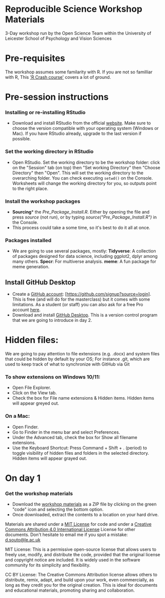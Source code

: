 # Reproducible Science Workshop Materials 
3-Day workshop run by the Open Science Team within the University of Leicester School of Psychology and Vision Sciences

# Pre-requisites
The workshop assumes some familarity with R. 
If you are not so familliar with R, This ['R Crash course'](https://billpetti.github.io/Crash_course_in_R/) covers a lot of ground.

# Pre-session instructions
### Installing or re-installing RStudio 
* Download and install RStudio from the official [website](https://posit.co/download/rstudio-desktop/). Make sure to choose the version compatible with your operating system (Windows or Mac). If you have RStudio already, upgrade to the last version if possible.

### Set the working directory in RStudio
* Open RStudio. Set the working directory to be the workshop folder: click on the "Session" tab (on top) then "Set working Directory" then "Choose Directory" then "Open". This will set the working directory to the overarching folder. You can check executing `setwd()` on the Console. Worksheets will change the working directory for you, so outputs point to the right place.
  
### Install the workshop packages
* **Sourcing*** the *Pre_Package_Install.R*. Either by opening the file and press *source* (not run), or by typing *source("Pre_Package_Install.R")* in the Console.
* This process could take a some time, so it's best to do it all at once.

### Packages installed
* We are going to use several packages, mostly:
**Tidyverse**: A collection of packages designed for data science, including ggplot2, dplyr among many others.
**Specr**: For multiverse analysis.
**meme**: A fun package for meme generation.

## Install GitHub Desktop 
* Create a [GitHub account](https://github.com/signup?source=login): [https://github.com/signup?source=login]. This is free (and will do for the masterclass) but it comes with some limitations. As a student (or staff) you can also ask for a free Pro account [here](https://education.github.com/benefits?type=student).
* Download and install [GitHub Desktop](https://desktop.github.com/download/). This is a version control program that we are going to introduce in day 2.

# Hidden files: 
We are going to pay attention to file extensions (e.g. .docx) and system files that could be hidden by default by your OS; For instance .git, which are used to keep track of what to synchronize with GitHub via Git

### To show extensions on Windows 10/11: 
* Open File Explorer.
* Click on the View tab.
* Check the box for File name extensions & Hidden items.
Hidden items will appear greyed out. 

### On a Mac:
* Open Finder.
* Go to Finder in the menu bar and select Preferences.
* Under the Advanced tab, check the box for Show all filename extensions.
* Use the Keyboard Shortcut: Press Command + Shift + . (period) to toggle visibility of hidden files and folders in the selected directory. 
Hidden items will appear grayed out.

# On day 1 
### Get the workshop materials
* Download the [workshop materials](https://github.com/DavidSouto/ReproScience-Workshop) as a ZIP file by clicking on the green "code" icon and selecting the bottom option.  
* Once downloaded, extract the contents to a location on your hard drive.

Materials are shared under a [MIT License](https://opensource.org/license/MIT) for code and under a [Creative Commons Attribution 4.0 International License](https://creativecommons.org/licenses/by/4.0/) License for other documents.
Don't hesitate to email me if you spot a mistake: d.souto@le.ac.uk

MIT License: This is a permissive open-source license that allows users to freely use, modify, and distribute the code, provided that the original license and copyright notice are included. It is widely used in the software community for its simplicity and flexibility.

CC BY License: The Creative Commons Attribution license allows others to distribute, remix, adapt, and build upon your work, even commercially, as long as they credit you for the original creation. This is ideal for documents and educational materials, promoting sharing and collaboration.
